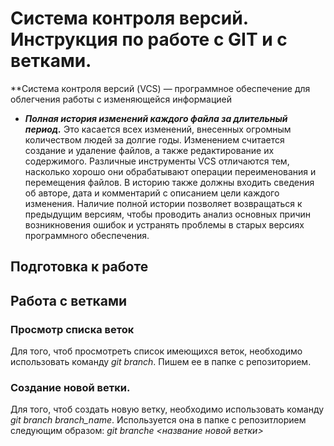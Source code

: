 # Система контроля версий. Инструкция по работе с GIT и с ветками.

**Cистема контроля версий (VCS) — программное обеспечение для облегчения работы с изменяющейся информацией

* **_Полная история изменений каждого файла за длительный период._** Это касается всех изменений, внесенных огромным количеством людей за долгие годы. Изменением считается создание и удаление файлов, а также редактирование их содержимого. Различные инструменты VCS отличаются тем, насколько хорошо они обрабатывают операции переименования и перемещения файлов. В историю также должны входить сведения об авторе, дата и комментарий с описанием цели каждого изменения. Наличие полной истории позволяет возвращаться к предыдущим версиям, чтобы проводить анализ основных причин возникновения ошибок и устранять проблемы в старых версиях программного обеспечения. 

## Подготовка к работе

## Работа с ветками

### Просмотр списка веток

Для того, чтоб просмотреть список имеющихся веток, необходимо использовать команду *git branch*. Пишем ее в папке с репозиторием.

### Создание новой ветки.

Для того, чтоб создать новую ветку, необходимо использовать команду *git branch branch_name*. Используется она в папке с репозитлорием следующим образом: *git branche <название новой ветки>*
